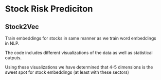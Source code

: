 # Stock Risk Prediciton

## Stock2Vec

Train embeddings for stocks in same manner as we train word embeddings in NLP.

The code includes different visualizations of the data as well as statistical outputs.

Using these visualizations we have determined that 4-5 dimensions is the sweet spot for stock embeddings (at least with these sectors)
